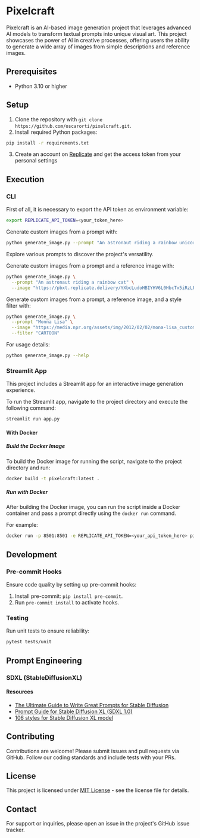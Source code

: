 # Pixelcraft

Pixelcraft is an AI-based image generation project that leverages advanced AI models to transform textual prompts into unique visual art. This project showcases the power of AI in creative processes, offering users the ability to generate a wide array of images from simple descriptions and reference images.

## Prerequisites

- Python 3.10 or higher

## Setup

1. Clone the repository with `git clone https://github.com/oscarorti/pixelcraft.git`.
2. Install required Python packages:
```bash
pip install -r requirements.txt
```
3. Create an account on [Replicate](https://replicate.com) and get the access token from your personal settings

## Execution

### CLI
First of all, it is necessary to export the API token as environment variable:
```bash
export REPLICATE_API_TOKEN=<your_token_here>
```

Generate custom images from a prompt with:
```bash
python generate_image.py --prompt "An astronaut riding a rainbow unicorn"
```
Explore various prompts to discover the project's versatility.

Generate custom images from a prompt and a reference image with:
```bash
python generate_image.py \
  --prompt "An astronaut riding a rainbow cat" \
  --image "https://pbxt.replicate.delivery/YXbcLudoHBIYHV6L0HbcTx5iRzLFMwygLr3vhGpZI35caXbE/out-0.png"
```

Generate custom images from a prompt, a reference image, and a style filter with:
```bash
python generate_image.py \
  --prompt "Monna Lisa" \
  --image "https://media.npr.org/assets/img/2012/02/02/mona-lisa_custom-31a0453b88a2ebcb12c652bce5a1e9c35730a132-s1100-c50.jpg" \
  --filter "CARTOON"
```

For usage details:
```bash
python generate_image.py --help
```

### Streamlit App

This project includes a Streamlit app for an interactive image generation experience.

To run the Streamlit app, navigate to the project directory and execute the following command:

```bash
streamlit run app.py
```

#### With Docker

##### Build the Docker Image

To build the Docker image for running the script, navigate to the project directory and run:

```bash
docker build -t pixelcraft:latest .
```

##### Run with Docker

After building the Docker image, you can run the script inside a Docker container and pass a prompt directly using the `docker run` command.

For example:

```bash
docker run -p 8501:8501 -e REPLICATE_API_TOKEN=<your_api_token_here> pixelcraft:latest
```

## Development

### Pre-commit Hooks

Ensure code quality by setting up pre-commit hooks:

1. Install pre-commit: `pip install pre-commit`.
1. Run `pre-commit install` to activate hooks.

### Testing

Run unit tests to ensure reliability:

```bash
pytest tests/unit
```

## Prompt Engineering

### SDXL (StableDiffusionXL)

#### Resources
- [The Ultimate Guide to Write Great Prompts for Stable Diffusion](https://docs.kanaries.net/articles/stable-diffusion-prompt-guide)
- [Prompt Guide for Stable Diffusion XL (SDXL 1.0)](https://blog.segmind.com/prompt-guide-for-stable-diffusion-xl-crafting-textual-descriptions-for-image-generation/)
- [106 styles for Stable Diffusion XL model](https://stable-diffusion-art.com/sdxl-styles/)

## Contributing

Contributions are welcome! Please submit issues and pull requests via GitHub. Follow our coding standards and include tests with your PRs.

## License

This project is licensed under [MIT License](LICENSE.txt) - see the license file for details.

## Contact

For support or inquiries, please open an issue in the project's GitHub issue tracker.
